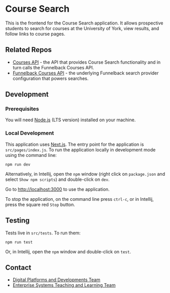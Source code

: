 # Course Search

This is the frontend for the Course Search application. It allows
prospective students to search for courses at the University of York,
view results, and follow links to course pages.

## Related Repos

- [Courses API](https://github.com/university-of-york/uoy-api-courses) - the API that provides Course Search functionality and in turn calls the Funnelback Courses API.
- [Funnelback Courses API](https://github.com/university-of-york/uoy-config-funnelback-courses) - the underlying Funnelback search provider configuration that powers searches.

## Development

### Prerequisites

You will need [Node.js](https://nodejs.org/en/download/) (LTS version) installed on your machine.

### Local Development

This application uses [Next.js](https://nextjs.org/). The entry point 
for the application is `src/pages/index.js`. To run the
application locally in development mode using the command line:

```
npm run dev
```
                                                      
Alternatively, in Intellij, open the `npm` window (right click
on `package.json` and select `Show npm scripts`) and double-click on 
`dev`. 

Go to [http://localhost:3000](http://localhost:3000) 
to use the application.

To stop the application, on the command line press `ctrl-c`, or in
Intellij, press the square red `Stop` button. 

## Testing

Tests live in `src/tests`. To run them:

```
npm run test
```

Or, in Intellij, open the `npm` window and double-click on `test`.

## Contact

- [Digital Platforms and Developments Team](mailto:marketing-support@york.ac.uk)
- [Enterprise Systems Teaching and Learning Team](mailto:esg-teaching-and-learning-group@york.ac.uk)
